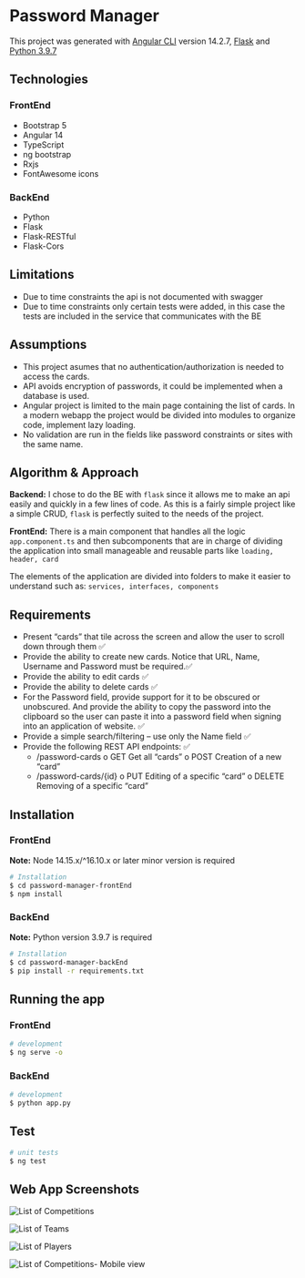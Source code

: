 # Password Manager

This project was generated with [Angular CLI](https://github.com/angular/angular-cli) version 14.2.7, [Flask](https://flask.palletsprojects.com/en/2.2.x/) and [Python 3.9.7](https://www.python.org/)

## Technologies

### FrontEnd
- Bootstrap 5
- Angular 14
- TypeScript
- ng bootstrap
- Rxjs
- FontAwesome icons

### BackEnd
- Python
- Flask
- Flask-RESTful
- Flask-Cors

## Limitations
- Due to time constraints the api is not documented with swagger
- Due to time constraints only certain tests were added, in this case the tests are included in the service that communicates with the BE

## Assumptions

-  This project asumes that no authentication/authorization is needed to access the cards.
-  API avoids encryption of passwords, it could be implemented when a database is used.
-  Angular project is limited to the main page containing the list of cards. In a modern webapp the project would be divided into modules to organize code, implement lazy loading.
-  No validation are run in the fields like password constraints or sites with the same name.

## Algorithm & Approach

**Backend:** I chose to do the BE with `flask` since it allows me to make an api easily and quickly in a few lines of code. As this is a fairly simple project like a simple CRUD, `flask` is perfectly suited to the needs of the project.

**FrontEnd:** There is a main component that handles all the logic `app.component.ts` and then subcomponents that are in charge of dividing the application into small manageable and reusable parts like `loading, header, card`

The elements of the application are divided into folders to make it easier to understand such as: `services, interfaces, components`

## Requirements

-  Present “cards” that tile across the screen and allow the user to scroll down through them ✅
-  Provide the ability to create new cards. Notice that URL, Name, Username and Password must be required.✅
-  Provide the ability to edit cards ✅
-  Provide the ability to delete cards ✅
- For the Password field, provide support for it to be obscured or unobscured. And provide the ability to copy the password into the clipboard so the user can paste it into a password field when signing into an application of website. ✅
- Provide a simple search/filtering – use only the Name field ✅
- Provide the following REST API endpoints: ✅
	- /password-cards o GET Get all “cards” o POST Creation of a new “card” 
	-  /password-cards/{id} o PUT Editing of a specific “card” o DELETE Removing of a specific “card”

## Installation

### FrontEnd

**Note:**  Node 14.15.x/^16.10.x or later minor version is required

```bash
# Installation
$ cd password-manager-frontEnd
$ npm install
```

### BackEnd

**Note:**  Python version 3.9.7 is required
```bash
# Installation
$ cd password-manager-backEnd
$ pip install -r requirements.txt
```

## Running the app

### FrontEnd
```bash
# development
$ ng serve -o
```

### BackEnd
```bash
# development
$ python app.py
```

## Test

```bash
# unit tests
$ ng test
```

## Web App Screenshots

![List of Competitions](src/assets/img/competitions.png)

![List of Teams](src/assets/img/teams.png)

![List of Players](src/assets/img/players.png)

![List of Competitions- Mobile view](src/assets/img/competitions-mobile.png)
